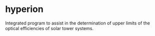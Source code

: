 # hyperion
Integrated program to assist in the determination of upper limits of the optical efficiencies of solar tower systems.
